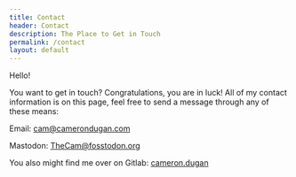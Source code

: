```yaml
---
title: Contact
header: Contact
description: The Place to Get in Touch
permalink: /contact
layout: default
---
```


Hello!

You want to get in touch? Congratulations, you are in luck! All of my contact information is on this page, feel free to send a message through any of these means:

Email: [cam@camerondugan.com](mailto:cam@camerondugan.com)

Mastodon: [TheCam@fosstodon.org](https://fosstodon.org/@TheCam)

You also might find me over on Gitlab: [cameron.dugan](https://gitlab.com/cameron.dugan)

